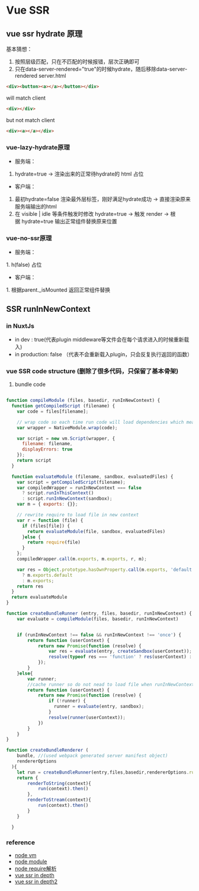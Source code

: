 
# Vue SSR

## vue ssr hydrate 原理

基本猜想： 

1. 按照层级匹配，只在不匹配的时候报错，层次正确即可
2. 只在data-server-rendered="true"的时候hydrate，随后移除data-server-rendered
server.html
```html
<div><button><a></a></button></div>
```
will match client
```html
<div></div>
```
but not match client
```html
<div><a></a></div>
```
### vue-lazy-hydrate原理
* 服务端：

1. hydrate=true -> 渲染出来的正常待hydrate的 html 占位
* 客户端：

1. 最初hydrate=false 渲染最外层标签，刚好满足hydrate成功 -> 直接渲染原来服务端输出的html
2. 在 visible | idle 等条件触发时修改 hydrate=true -> 触发 render -> 根据 hydrate=true 输出正常组件替换原来位置
### vue-no-ssr原理

* 服务端：

1. h(false) 占位
* 客户端：

1. 根据parent._isMounted 返回正常组件替换

## SSR runInNewContext
 
### in NuxtJs
* in dev : true(代表plugin middleware等文件会在每个请求进入的时候重新载入)
* in production: false （代表不会重新载入plugin，只会反复执行返回的函数）

### vue SSR code structure (删除了很多代码，只保留了基本骨架)

1. bundle code

```js

function compileModule (files, basedir, runInNewContext) {
  function getCompiledScript (filename) {
    var code = files[filename];

    // wrap code so each time run code will load dependencies which means run in new context
    var wrapper = NativeModule.wrap(code);

    var script = new vm.Script(wrapper, {
      filename: filename,
      displayErrors: true
    });
    return script
  }

  function evaluateModule (filename, sandbox, evaluatedFiles) {
    var script = getCompiledScript(filename);
    var compiledWrapper = runInNewContext === false
      ? script.runInThisContext()
      : script.runInNewContext(sandbox);
    var m = { exports: {}};

    // rewrite require to load file in new context
    var r = function (file) {
      if (files[file]) {
        return evaluateModule(file, sandbox, evaluatedFiles)
      }else {
        return require(file)
      }
    };
    compiledWrapper.call(m.exports, m.exports, r, m);

    var res = Object.prototype.hasOwnProperty.call(m.exports, 'default')
      ? m.exports.default
      : m.exports;
    return res
  }
  return evaluateModule
}

function createBundleRunner (entry, files, basedir, runInNewContext) {
    var evaluate = compileModule(files, basedir, runInNewContext)


    if (runInNewContext !== false && runInNewContext !== 'once') {
        return function (userContext) {
            return new Promise(function (resolve) {
                var res = evaluate(entry, createSandbox(userContext));
                resolve(typeof res === 'function' ? res(userContext) : res);
            });
        }
    }else{
        var runner; 
        //cache runner so do not nead to load file when runInNewContext is false or once in production which has better performance than runInNewContext=true
        return function (userContext) {
            return new Promise(function (resolve) {
                if (!runner) {
                  runner = evaluate(entry, sandbox);
                }
                resolve(runner(userContext));
            })
        }
    }
}

function createBundleRenderer (
    bundle, //(used webpack generated server manifest object)
    rendererOptions
  ){
    let run = createBundleRunner(entry,files,basedir,rendererOptions.runInNewContext) 
    return {
        renderToString(context){
            run(context).then()
        },
        renderToStream(context){
            run(context).then()
        }
    }

  }
```

### reference

* [node vm](https://nodejs.org/api/vm.html)
* [node module](https://nodejs.org/api/modules.html#modules_the_module_wrapper)
* [node require解析](https://segmentfault.com/a/1190000008587112)
* [vue ssr in depth](https://harttle.land/2020/02/10/deep-into-vue-ssr.html)
* [vue ssr in depth2](https://zhuanlan.zhihu.com/p/61348429)
